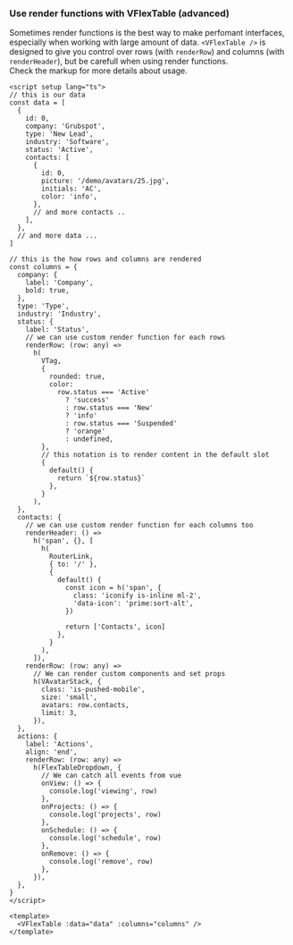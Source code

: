 ### Use render functions with VFlexTable (advanced)

Sometimes render functions is the best way to make perfomant interfaces,
especially when working with large amount of data.
`<VFlexTable />` is designed to give you control over rows (with `renderRow`)
and columns (with `renderHeader`),
but be carefull when using render functions.  
Check the markup for more details about usage.

<!--code-->

```vue
<script setup lang="ts">
// this is our data
const data = [
  {
    id: 0,
    company: 'Grubspot',
    type: 'New Lead',
    industry: 'Software',
    status: 'Active',
    contacts: [
      {
        id: 0,
        picture: '/demo/avatars/25.jpg',
        initials: 'AC',
        color: 'info',
      },
      // and more contacts ..
    ],
  },
  // and more data ...
]

// this is the how rows and columns are rendered
const columns = {
  company: {
    label: 'Company',
    bold: true,
  },
  type: 'Type',
  industry: 'Industry',
  status: {
    label: 'Status',
    // we can use custom render function for each rows
    renderRow: (row: any) =>
      h(
        VTag,
        {
          rounded: true,
          color:
            row.status === 'Active'
              ? 'success'
              : row.status === 'New'
              ? 'info'
              : row.status === 'Suspended'
              ? 'orange'
              : undefined,
        },
        // this notation is to render content in the default slot
        {
          default() {
            return `${row.status}`
          },
        }
      ),
  },
  contacts: {
    // we can use custom render function for each columns too
    renderHeader: () =>
      h('span', {}, [
        h(
          RouterLink,
          { to: '/' },
          {
            default() {
              const icon = h('span', {
                class: 'iconify is-inline ml-2',
                'data-icon': 'prime:sort-alt',
              })

              return ['Contacts', icon]
            },
          }
        ),
      ]),
    renderRow: (row: any) =>
      // We can render custom components and set props
      h(VAvatarStack, {
        class: 'is-pushed-mobile',
        size: 'small',
        avatars: row.contacts,
        limit: 3,
      }),
  },
  actions: {
    label: 'Actions',
    align: 'end',
    renderRow: (row: any) =>
      h(FlexTableDropdown, {
        // We can catch all events from vue
        onView: () => {
          console.log('viewing', row)
        },
        onProjects: () => {
          console.log('projects', row)
        },
        onSchedule: () => {
          console.log('schedule', row)
        },
        onRemove: () => {
          console.log('remove', row)
        },
      }),
  },
}
</script>

<template>
  <VFlexTable :data="data" :columns="columns" />
</template>
```

<!--/code-->
